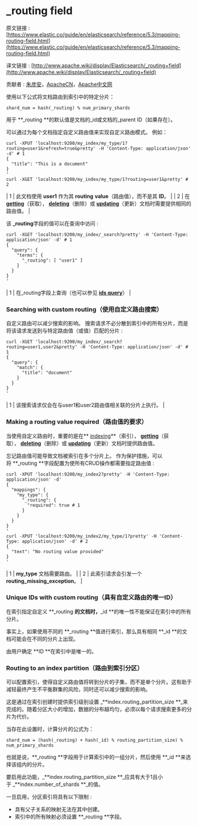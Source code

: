 # _routing field

原文链接 : [https://www.elastic.co/guide/en/elasticsearch/reference/5.3/mapping-routing-field.html](https://www.elastic.co/guide/en/elasticsearch/reference/5.3/mapping-routing-field.html)

译文链接 : [http://www.apache.wiki/display/Elasticsearch/_routing+field](http://www.apache.wiki/display/Elasticsearch/_routing+field)

贡献者 : [朱彦安](/display/~zhuyanan)，[ApacheCN](/display/~apachecn)，[Apache中文网](/display/~apachechina)

使用以下公式将文档路由到索引中的特定分片：

```
shard_num = hash(_routing) % num_primary_shards
```

用于 **_routing **的默认值是文档的_id或文档的_parent ID（如果存在）。

可以通过为每个文档指定自定义路由值来实现自定义路由模式。 例如：

```
curl -XPUT 'localhost:9200/my_index/my_type/1?routing=user1&refresh=true&pretty' -H 'Content-Type: application/json' -d' # 1
{
  "title": "This is a document"
}
'
curl -XGET 'localhost:9200/my_index/my_type/1?routing=user1&pretty' # 2

```

| 1 | 此文档使用 **user1** 作为其 **routing** **value**（路由值），而不是其 **ID**。 |
| 2 | 在 **[getting](https://www.elastic.co/guide/en/elasticsearch/reference/5.3/docs-get.html)**（获取）， **[deleting](https://www.elastic.co/guide/en/elasticsearch/reference/5.3/docs-delete.html)**（删除）或 **[updating](https://www.elastic.co/guide/en/elasticsearch/reference/5.3/docs-update.html)**（更新）文档时需要提供相同的路由值。 |

该 **_routing**字段的值可以在查询中访问 : 

```
curl -XGET 'localhost:9200/my_index/_search?pretty' -H 'Content-Type: application/json' -d' # 1
{
  "query": {
    "terms": {
      "_routing": [ "user1" ] 
    }
  }
}
'
```

| 1 | 在_routing字段上查询（也可以参见 **[ids query](https://www.elastic.co/guide/en/elasticsearch/reference/5.3/query-dsl-ids-query.html)**） |

### Searching with custom routing（使用自定义路由搜索）

自定义路由可以减少搜索的影响。 搜索请求不必分散到索引中的所有分片，而是将该请求发送到与特定路由值（或值）匹配的分片 : 

```
curl -XGET 'localhost:9200/my_index/_search?routing=user1,user2&pretty' -H 'Content-Type: application/json' -d' # 1
{
  "query": {
    "match": {
      "title": "document"
    }
  }
}
'
```

| 1 | 该搜索请求仅会在与user1和user2路由值相关联的分片上执行。 |

### Making a routing value required（路由值的要求）

当使用自定义路由时，重要的是在** [indexing](https://www.elastic.co/guide/en/elasticsearch/reference/5.3/docs-index_.html)**（索引）， **[getting](https://www.elastic.co/guide/en/elasticsearch/reference/5.3/docs-get.html)**（获取）， **[deleting](https://www.elastic.co/guide/en/elasticsearch/reference/5.3/docs-delete.html)**（删除）或 **[updating](https://www.elastic.co/guide/en/elasticsearch/reference/5.3/docs-update.html)**（更新）文档时提供路由值。

忘记路由值可能导致文档被索引在多个分片上。 作为保护措施，可以将 **_routing **字段配置为使所有CRUD操作都需要指定路由值 : 

```
curl -XPUT 'localhost:9200/my_index2?pretty' -H 'Content-Type: application/json' -d'
{
  "mappings": {
    "my_type": {
      "_routing": {
        "required": true # 1
      }
    }
  }
}
'
curl -XPUT 'localhost:9200/my_index2/my_type/1?pretty' -H 'Content-Type: application/json' -d' # 2
{
  "text": "No routing value provided"
}
'
```

| 1 | **my_type** 文档需要路由。 |
| 2 | 此索引请求会引发一个 **routing_missing_exception**。 |

### Unique IDs with custom routing（具有自定义路由的唯一ID）

在索引指定自定义 **_routing **的文档时，**_id **的唯一性不能保证在索引中的所有分片。

事实上，如果使用不同的 **_routing **值进行索引，那么具有相同 **_id **的文档可能会在不同的分片上出现。

由用户确定 **ID **在索引中是唯一的。

### Routing to an index partition（路由到索引分区）

可以配置索引，使得自定义路由值将转到分片的子集，而不是单个分片。这有助于减轻最终产生不平衡群集的风险，同时还可以减少搜索的影响。

这是通过在索引创建时提供索引级别设置 _**index.routing_partition_size **_来完成的。随着分区大小的增加，数据的分布越均匀，必须以每个请求搜索更多的分片为代价。

当存在此设置时，计算分片的公式为：

```
shard_num = (hash(_routing) + hash(_id) % routing_partition_size) % num_primary_shards
```

也就是说，**_routing **字段用于计算索引中的一组分片，然后使用 **_id **来选择该组内的分片。

要启用此功能，_**index.routing_partition_size **_应具有大于1且小于 _**index.number_of_shards **_的值。

一旦启用，分区索引将具有以下限制 : 

*   具有父子关系的映射无法在其中创建。
*   索引中的所有映射必须设置 **_routing **字段。